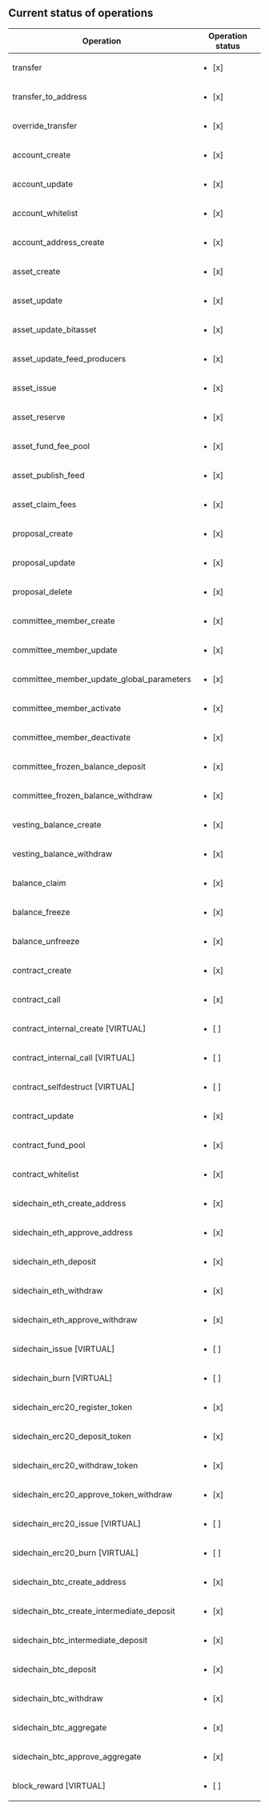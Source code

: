 ## Current status of operations

| Operation | Operation status |
| --- | --- | 
| transfer | <ul><li>[x] </li></ul>  |
| transfer_to_address | <ul><li>[x] </li></ul>  |
| override_transfer | <ul><li>[x] </li></ul>  |
| account_create | <ul><li>[x] </li></ul>  |
| account_update | <ul><li>[x] </li></ul>  |
| account_whitelist | <ul><li>[x] </li></ul>  |
| account_address_create | <ul><li>[x] </li></ul>  |
| asset_create | <ul><li>[x] </li></ul>  |
| asset_update | <ul><li>[x] </li></ul>  |
| asset_update_bitasset | <ul><li>[x] </li></ul>  |
| asset_update_feed_producers | <ul><li>[x] </li></ul>  |
| asset_issue | <ul><li>[x] </li></ul>  |
| asset_reserve | <ul><li>[x] </li></ul>  |
| asset_fund_fee_pool | <ul><li>[x] </li></ul>  |
| asset_publish_feed | <ul><li>[x] </li></ul>  |
| asset_claim_fees | <ul><li>[x] </li></ul>  |
| proposal_create | <ul><li>[x] </li></ul>  |
| proposal_update | <ul><li>[x] </li></ul>  |
| proposal_delete | <ul><li>[x] </li></ul>  |
| committee_member_create | <ul><li>[x] </li></ul>  |
| committee_member_update | <ul><li>[x] </li></ul>  |
| committee_member_update_global_parameters | <ul><li>[x] </li></ul>  |
| committee_member_activate | <ul><li>[x] </li></ul>  |
| committee_member_deactivate | <ul><li>[x] </li></ul>  |
| committee_frozen_balance_deposit | <ul><li>[x] </li></ul>  |
| committee_frozen_balance_withdraw | <ul><li>[x] </li></ul>  |
| vesting_balance_create | <ul><li>[x] </li></ul>  |
| vesting_balance_withdraw | <ul><li>[x] </li></ul>  |
| balance_claim | <ul><li>[x] </li></ul>  |
| balance_freeze | <ul><li>[x] </li></ul>  |
| balance_unfreeze | <ul><li>[x] </li></ul>  |
| contract_create | <ul><li>[x] </li></ul>  |
| contract_call | <ul><li>[x] </li></ul>  |
| contract_internal_create [VIRTUAL] | <ul><li>[ ] </li></ul>  |
| contract_internal_call [VIRTUAL] | <ul><li>[ ] </li></ul>  |
| contract_selfdestruct [VIRTUAL] | <ul><li>[ ] </li></ul>  |
| contract_update | <ul><li>[x] </li></ul>  |
| contract_fund_pool | <ul><li>[x] </li></ul>  |
| contract_whitelist | <ul><li>[x] </li></ul>  |
| sidechain_eth_create_address | <ul><li>[x] </li></ul>  |
| sidechain_eth_approve_address | <ul><li>[x] </li></ul>  |
| sidechain_eth_deposit | <ul><li>[x] </li></ul>  |
| sidechain_eth_withdraw | <ul><li>[x] </li></ul>  |
| sidechain_eth_approve_withdraw | <ul><li>[x] </li></ul>  |
| sidechain_issue [VIRTUAL] | <ul><li>[ ] </li></ul>  |
| sidechain_burn [VIRTUAL] | <ul><li>[ ] </li></ul>  |
| sidechain_erc20_register_token | <ul><li>[x] </li></ul>  |
| sidechain_erc20_deposit_token | <ul><li>[x] </li></ul>  |
| sidechain_erc20_withdraw_token | <ul><li>[x] </li></ul>  |
| sidechain_erc20_approve_token_withdraw | <ul><li>[x] </li></ul>  |
| sidechain_erc20_issue [VIRTUAL] | <ul><li>[ ] </li></ul>  |
| sidechain_erc20_burn [VIRTUAL] | <ul><li>[ ] </li></ul>  |
| sidechain_btc_create_address | <ul><li>[x] </li></ul>  |
| sidechain_btc_create_intermediate_deposit | <ul><li>[x] </li></ul>  |
| sidechain_btc_intermediate_deposit | <ul><li>[x] </li></ul>  |
| sidechain_btc_deposit | <ul><li>[x] </li></ul>  |
| sidechain_btc_withdraw | <ul><li>[x] </li></ul>  |
| sidechain_btc_aggregate | <ul><li>[x] </li></ul>  |
| sidechain_btc_approve_aggregate | <ul><li>[x] </li></ul>  |
| block_reward [VIRTUAL] | <ul><li>[ ] </li></ul>  |

